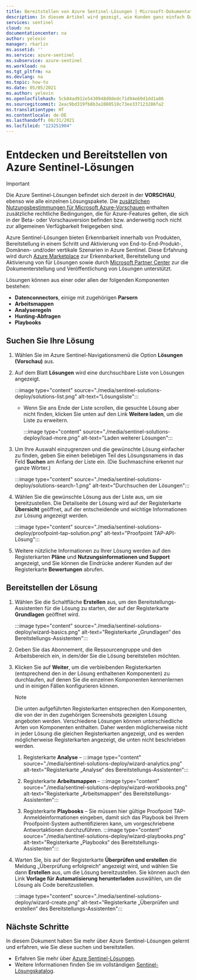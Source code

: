 ```yaml
---
title: Bereitstellen von Azure Sentinel-Lösungen | Microsoft-Dokumentation
description: In diesem Artikel wird gezeigt, wie Kunden ganz einfach Datenanalysetools, die zusammen mit Datenconnectors gepackt sind, suchen und bereitstellen können.
services: sentinel
cloud: na
documentationcenter: na
author: yelevin
manager: rkarlin
ms.assetid: ''
ms.service: azure-sentinel
ms.subservice: azure-sentinel
ms.workload: na
ms.tgt_pltfrm: na
ms.devlang: na
ms.topic: how-to
ms.date: 05/05/2021
ms.author: yelevin
ms.openlocfilehash: 5cb84ad912e5430948d0dedc71d94e69d1dd1a86
ms.sourcegitcommit: 2eac9bd319fb8b3a1080518c73ee337123286fa2
ms.translationtype: HT
ms.contentlocale: de-DE
ms.lasthandoff: 08/31/2021
ms.locfileid: "123251904"
---
```

# <a name="discover-and-deploy-azure-sentinel-solutions"></a>Entdecken und Bereitstellen von Azure Sentinel-Lösungen

> [!IMPORTANT]
>
> Die Azure Sentinel-Lösungen befindet sich derzeit in der **VORSCHAU**, ebenso wie alle einzelnen Lösungspakete. Die [zusätzlichen Nutzungsbestimmungen für Microsoft Azure-Vorschauen](https://azure.microsoft.com/support/legal/preview-supplemental-terms/) enthalten zusätzliche rechtliche Bedingungen, die für Azure-Features gelten, die sich in der Beta- oder Vorschauversion befinden bzw. anderweitig noch nicht zur allgemeinen Verfügbarkeit freigegeben sind.

Azure Sentinel-Lösungen bieten Erkennbarkeit innerhalb von Produkten, Bereitstellung in einem Schritt und Aktivierung von End-to-End-Produkt-, Domänen- und/oder vertikale Szenarien in Azure Sentinel. Diese Erfahrung wird durch [Azure Marketplace](https://azuremarketplace.microsoft.com/marketplace) zur Erkennbarkeit, Bereitstellung und Aktivierung von für Lösungen sowie durch [Microsoft Partner Center](/partner-center/overview) zur die Dokumenterstellung und Veröffentlichung von Lösungen unterstützt.

Lösungen können aus einer oder allen der folgenden Komponenten bestehen:

- **Datenconnectors**, einige mit zugehörigen **Parsern**
- **Arbeitsmappen**
- **Analyseregeln**
- **Hunting-Abfragen**
- **Playbooks**

## <a name="find-your-solution"></a>Suchen Sie Ihre Lösung

1. Wählen Sie im Azure Sentinel-Navigationsmenü die Option **Lösungen (Vorschau)** aus.

1. Auf dem Blatt **Lösungen** wird eine durchsuchbare Liste von Lösungen angezeigt.

    :::image type="content" source="./media/sentinel-solutions-deploy/solutions-list.png" alt-text="Lösungsliste":::

    - Wenn Sie ans Ende der Liste scrollen, die gesuchte Lösung aber nicht finden, klicken Sie unten auf den Link **Weitere laden**, um die Liste zu erweitern.

        :::image type="content" source="./media/sentinel-solutions-deploy/load-more.png" alt-text="Laden weiterer Lösungen":::

1. Um Ihre Auswahl einzugrenzen und die gewünschte Lösung einfacher zu finden, geben Sie einen beliebigen Teil des Lösungsnamens in das Feld **Suchen** am Anfang der Liste ein. (Die Suchmaschine erkennt nur ganze Wörter.)

    :::image type="content" source="./media/sentinel-solutions-deploy/solutions-search-1.png" alt-text="Durchsuchen der Lösungen":::

1. Wählen Sie die gewünschte Lösung aus der Liste aus, um sie bereitzustellen. Die Detailseite der Lösung wird auf der Registerkarte **Übersicht** geöffnet, auf der entscheidende und wichtige Informationen zur Lösung angezeigt werden.

    :::image type="content" source="./media/sentinel-solutions-deploy/proofpoint-tap-solution.png" alt-text="Proofpoint TAP-API-Lösung":::

1. Weitere nützliche Informationen zu Ihrer Lösung werden auf den Registerkarten **Pläne** und **Nutzungsinformationen und Support** angezeigt, und Sie können die Eindrücke anderer Kunden auf der Registerkarte **Bewertungen** abrufen.

## <a name="deploy-your-solution"></a>Bereitstellen der Lösung

1. Wählen Sie die Schaltfläche **Erstellen** aus, um den Bereitstellungs-Assistenten für die Lösung zu starten, der auf der Registerkarte **Grundlagen** geöffnet wird.

    :::image type="content" source="./media/sentinel-solutions-deploy/wizard-basics.png" alt-text="Registerkarte „Grundlagen“ des Bereitstellungs-Assistenten":::

1. Geben Sie das Abonnement, die Ressourcengruppe und den Arbeitsbereich ein, in dem/der Sie die Lösung bereitstellen möchten. 

1. Klicken Sie auf **Weiter**, um die verbleibenden Registerkarten (entsprechend den in der Lösung enthaltenen Komponenten) zu durchlaufen, auf denen Sie die einzelnen Komponenten kennenlernen und in einigen Fällen konfigurieren können.

    > [!NOTE]
    > Die unten aufgeführten Registerkarten entsprechen den Komponenten, die von der in den zugehörigen Screenshots gezeigten Lösung angeboten werden. Verschiedene Lösungen können unterschiedliche Arten von Komponenten enthalten. Daher werden möglicherweise nicht in jeder Lösung die gleichen Registerkarten angezeigt, und es werden möglicherweise Registerkarten angezeigt, die unten nicht beschrieben werden.

    1. Registerkarte **Analyse** – :::image type="content" source="./media/sentinel-solutions-deploy/wizard-analytics.png" alt-text="Registerkarte „Analyse“ des Bereitstellungs-Assistenten":::

    1. Registerkarte **Arbeitsmappen** – :::image type="content" source="./media/sentinel-solutions-deploy/wizard-workbooks.png" alt-text="Registerkarte „Arbeitsmappen“ des Bereitstellungs-Assistenten":::

    1. Registerkarte **Playbooks** – Sie müssen hier gültige Proofpoint TAP-Anmeldeinformationen eingeben, damit sich das Playbook bei Ihrem Proofpoint-System authentifizieren kann, um vorgeschriebene Antwortaktionen durchzuführen.
        :::image type="content" source="./media/sentinel-solutions-deploy/wizard-playbooks.png" alt-text="Registerkarte „Playbooks“ des Bereitstellungs-Assistenten":::

1. Warten Sie, bis auf der Registerkarte **Überprüfen und erstellen** die Meldung „Überprüfung erfolgreich“ angezeigt wird, und wählen Sie dann **Erstellen** aus, um die Lösung bereitzustellen. Sie können auch den Link **Vorlage für Automatisierung herunterladen** auswählen, um die Lösung als Code bereitzustellen.

    :::image type="content" source="./media/sentinel-solutions-deploy/wizard-create.png" alt-text="Registerkarte „Überprüfen und erstellen“ des Bereitstellungs-Assistenten":::

## <a name="next-steps"></a>Nächste Schritte

In diesem Dokument haben Sie mehr über Azure Sentinel-Lösungen gelernt und erfahren, wie Sie diese suchen und bereitstellen.

- Erfahren Sie mehr über [Azure Sentinel-Lösungen](sentinel-solutions.md).
- Weitere Informationen finden Sie im vollständigen [Sentinel-Lösungskatalog](sentinel-solutions-catalog.md).

